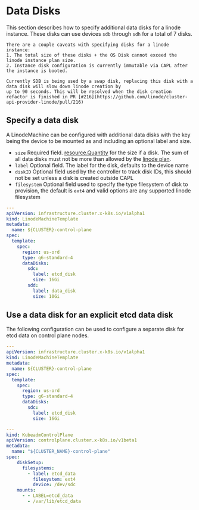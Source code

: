 # Data Disks
This section describes how to specify additional data disks for a linode instance. These disks can use devices `sdb` through `sdh` 
for a total of 7 disks. 

~~~admonish warning
There are a couple caveats with specifying disks for a linode instance:
1. The total size of these disks + the OS Disk cannot exceed the linode instance plan size.
2. Instance disk configuration is currently immutable via CAPL after the instance is booted.
~~~

```admonish warning
Currently SDB is being used by a swap disk, replacing this disk with a data disk will slow down linode creation by
up to 90 seconds. This will be resolved when the disk creation refactor is finished in PR [#216](https://github.com/linode/cluster-api-provider-linode/pull/216)
```

## Specify a data disk
A LinodeMachine can be configured with additional data disks with the key being the device to be mounted as and including an optional label and size.

* `size` Required field. [resource.Quantity](https://kubernetes.io/docs/reference/kubernetes-api/common-definitions/quantity/) for the size if a disk. The sum of all data disks must not be more than allowed by the [linode plan](https://www.linode.com/pricing/#compute-shared). 
* `label`  Optional field. The label for the disk, defaults to the device name
* `diskID` Optional field used by the controller to track disk IDs, this should not be set unless a disk is created outside CAPL
* `filesystem` Optional field used to specify the type filesystem of disk to provision, the default is `ext4` and valid options are any supported linode  filesystem

```yaml
---
apiVersion: infrastructure.cluster.x-k8s.io/v1alpha1
kind: LinodeMachineTemplate
metadata:
  name: ${CLUSTER}-control-plane
spec:
  template:
    spec:
      region: us-ord
      type: g6-standard-4
      dataDisks:
        sdc:
          label: etcd_disk
          size: 16Gi
        sdd:
          label: data_disk
          size: 10Gi
```

## Use a data disk for an explicit etcd data disk
The following configuration can be used to configure a separate disk for etcd data on control plane nodes.
```yaml
---
apiVersion: infrastructure.cluster.x-k8s.io/v1alpha1
kind: LinodeMachineTemplate
metadata:
  name: ${CLUSTER}-control-plane
spec:
  template:
    spec:
      region: us-ord
      type: g6-standard-4
      dataDisks:
        sdc:
          label: etcd_disk
          size: 16Gi

---
kind: KubeadmControlPlane
apiVersion: controlplane.cluster.x-k8s.io/v1beta1
metadata:
  name: "${CLUSTER_NAME}-control-plane"
spec:
    diskSetup:
      filesystems:
        - label: etcd_data
          filesystem: ext4
          device: /dev/sdc
    mounts:
      - - LABEL=etcd_data
        - /var/lib/etcd_data
```
